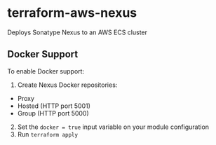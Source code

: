 # terraform-aws-nexus

Deploys Sonatype Nexus to an AWS ECS cluster

## Docker Support

To enable Docker support:

1. Create Nexus Docker repositories:
  * Proxy
  * Hosted (HTTP port 5001)
  * Group (HTTP port 5000)
2. Set the `docker = true` input variable on your module configuration
3. Run `terraform apply`
